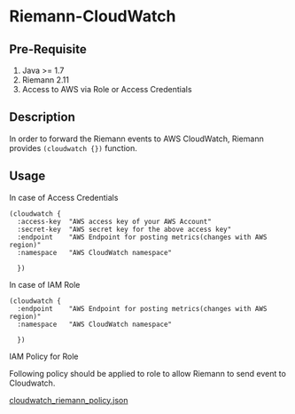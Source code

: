 # Riemann-CloudWatch

## Pre-Requisite

1. Java >= 1.7
2. Riemann 2.11
3. Access to AWS via Role or Access Credentials


## Description

In order to forward the Riemann events to AWS CloudWatch, Riemann provides  `(cloudwatch {})` function.

## Usage

In case of Access Credentials

```
(cloudwatch {
  :access-key  "AWS access key of your AWS Account"
  :secret-key  "AWS secret key for the above access key"
  :endpoint    "AWS Endpoint for posting metrics(changes with AWS region)"
  :namespace   "AWS CloudWatch namespace"

  })
```

In case of IAM Role

```
(cloudwatch {
  :endpoint    "AWS Endpoint for posting metrics(changes with AWS region)"
  :namespace   "AWS CloudWatch namespace"

  })
```

IAM Policy for Role

Following policy should be applied to role to allow Riemann to send event to Cloudwatch.

[ cloudwatch_riemann_policy.json ](cloudwatch_riemann_policy.json)
